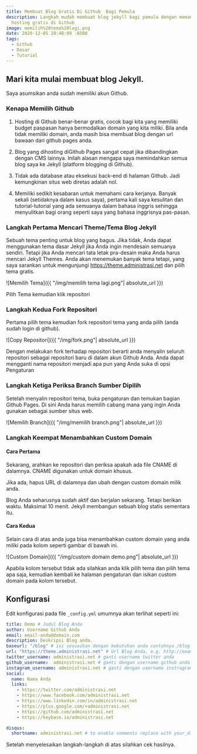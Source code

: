 ```yaml
---
title: Membuat Blog Gratis Di Github  Bagi Pemula
description: Langkah mudah membuat blog jekyll bagi pemula dengan memanfaatkan
  hosting gratis di Github
image: memilih%20tema%20lagi.png
date: 2020-12-05 20:48:09 -0500
tags:
  - Github
  - Dasar
  - Tutorial
---
```


## Mari kita mulai membuat blog Jekyll.
Saya asumsikan anda sudah memiliki akun Github.

### Kenapa Memilih Github
1. Hosting di Github benar-benar gratis, cocok bagi kita yang memiliki budget paspasan hanya bermodalkan domain yang kita miliki. Bila anda tidak memiliki domain, anda masih bisa membuat blog dengan url bawaan dari github pages anda.

2. Blog yang dihosting diGithub Pages sangat cepat jika dibandingkan dengan CMS lainnya. Inilah alasan mengapa saya memindahkan semua blog saya ke Jekyll (platform blogging di Github).

3. Tidak ada database atau eksekusi back-end di halaman Github. Jadi kemungkinan situs web diretas adalah nol.

4. Memiliki sedikit kesabaran untuk memahami cara kerjanya. Banyak sekali (setidaknya dalam kasus saya), pertama kali saya kesulitan dan tutorial-tutorial yang ada semuanya dalam bahasa inggris sehingga menyulitkan bagi orang seperti saya yang bahasa inggrisnya pas-pasan.

### Langkah Pertama Mencari Theme/Tema Blog Jekyll
Sebuah tema penting untuk blog yang bagus. Jika tidak, Anda dapat menggunakan tema dasar Jekyll jika Anda ingin mendesain semuanya sendiri. Tetapi jika Anda mencari tata letak pra-desain maka Anda harus mencari Jekyll Themes. Anda akan menemukan banyak tema tetapi, yang saya sarankan untuk mengunjungi https://theme.administrasi.net dan pilih tema gratis.

![Memilih Tema]({{ "/img/memilih tema lagi.png"| absolute_url }})

Pilih Tema kemudian klik repositori

### Langkah Kedua Fork Repositori
Pertama pilih tema kemudian fork repositori tema yang anda pilih (anda sudah login di github).

![Copy Repositori]({{ "/img/fork.png"| absolute_url }})

Dengan melakukan fork terhadap repositori berarti anda menyalin seluruh repositori sebagai repositori baru di dalam akun Github Anda. Anda dapat mengganti nama repositori menjadi apa pun yang Anda suka di opsi Pengaturan

### Langkah Ketiga Periksa Branch Sumber Dipilih
Setelah menyalin repositori tema, buka pengaturan dan temukan bagian Github Pages. Di sini Anda harus memilih cabang mana yang ingin Anda gunakan sebagai sumber situs web.

![Memilih Branch]({{ "/img/memilih branch.png"| absolute_url }})

### Langkah Keempat Menambahkan Custom Domain
#### Cara Pertama
Sekarang, arahkan ke repositori dan periksa apakah ada file CNAME di dalamnya. CNAME digunakan untuk domain khusus.

Jika ada, hapus URL di dalamnya dan ubah dengan custom domain milik anda. 

Blog Anda seharusnya sudah aktif dan berjalan sekarang. Tetapi berikan waktu. Maksimal 10 menit. Jekyll membangun sebuah blog statis sementara itu.

#### Cara Kedua
Selain cara di atas anda juga bisa menambahkan custom domain yang anda miliki pada kolom seperti gambar di bawah ini. 

![Custom Domain]({{ "/img/custom domain demo.png"| absolute_url }})

Apabila kolom tersebut tidak ada silahkan anda klik pilih tema dan pilih tema apa saja, kemudian kembali ke halaman pengaturan dan isikan custom domain pada kolom tersebut. 

## Konfigurasi
Edit konfigurasi pada file `_config.yml` umumnya akan terlihat seperti ini:

```yaml
title: Demo # Judul Blog Anda
author: Username Github Anda
email: email-anda@domain.com
description: Deskripsi Blog anda.
baseurl: "/blog" # isi sesuaikan dengan kebutuhan anda contohnya /blog
url: "https://theme.administrasi.net" # Url Blog Anda, e.g. http://example.com
twitter_username: administrasi.net # ganti username twitter anda
github_username:  administrasi.net # ganti dengan username github anda
instagram_username: administrasi.net # ganti dengan username instragram
social:
  name: Nama Anda
  links:
    - https://twitter.com/administrasi.net
    - https://www.facebook.com/administrasi.net
    - https://www.linkedin.com/in/administrasi.net
    - https://plus.google.com/+administrasi.net
    - https://github.com/administrasi.net
    - https://keybase.io/administrasi.net

disqus:
  shortname: administrasi.net # to enable comments replace with your_disqus_shortname
```

Setelah menyelesaikan langkah-langkah di atas silahkan cek hasilnya.


